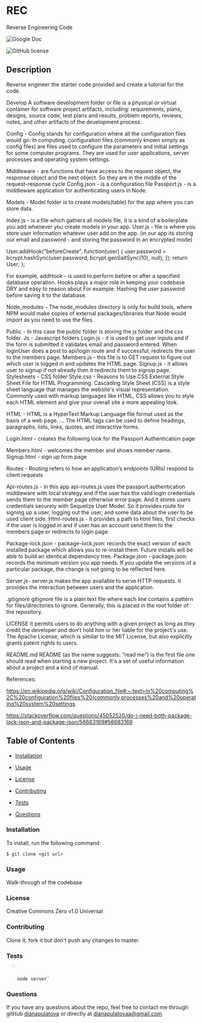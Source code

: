 # REC
Reverse Engineering Code

![Google Doc](https://docs.google.com/document/d/19eZkByh6cFcloEd4Hrfko6I4yGRfd0VbRT1PlMbnxBA/edit?usp=sharing)





  ![GitHub license](https://img.shields.io/badge/license-Creative%20Commons%20Zero%20v1.0%20Universal-blue.svg)

  ## Description
 Reverse engineer the starter code provided and create a tutorial for the code.

Develop
A software development folder or file is a physical or virtual container for software project artifacts, including: requirements, plans, designs, source code, test plans and results, problem reports, reviews, notes, and other artifacts of the development process.

Config -
Config stands for configuration where all the configuration files would go: 
In computing, configuration files (commonly known simply as config files) are files used to configure the parameters and initial settings for some computer programs. They are used for user applications, server processes and operating system settings.

Middleware - are functions that have access to the request object, the response object and the next object. So they are in the middle of the request-response cycle
Config.json - is a configuration file
Passport.js - is a middleware application for authenticating users in Node.


Models -
Model folder is to create models(table) for the app where you can store data.

Index.js - is a file which gathers all models file, it is a kind of a boilerplate you add whenever you create models in your app.
User.js - file is where you store user information whatever user add on the app. (in our app its storing our email and password - and storing the password in an encrypted mode)

User.addHook("beforeCreate", function(user) {
   user.password = bcrypt.hashSync(user.password, bcrypt.genSaltSync(10), null);
 });
 return User;
};

For example, addHook - is used to perform before or after a specified database operation. Hooks plays a major role in keeping your codebase DRY and easy to reason about For example: Hashing the user password before saving it to the database.


Node_modules -
The node_modules directory is only for build tools, where NPM would make copies of external packages/libraries that Node would import as you need to use the files.

Public - 
In this case the public folder is storing the js folder and the css folder. 
Js - Javascript folders
	Login.js - it is used to get user inputs and if the form is submitted it validates email and password entered. When loginUser  does a post to api/login route and if successful, redirects the user to the members page.
Members.js - this file is to GET request to figure out which user is logged in and updates the HTML page.
Signup.js - it allows user to signup if not already then it redirects them to signup page. 
Stylesheets - CSS folder
	Style.css - Reasons to Use CSS External Style Sheet File for HTML Programming. Cascading Style Sheet (CSS) is a style sheet language that manages the website's visual representation. Commonly used with markup languages like HTML, CSS allows you to style each HTML element and give your overall site a more appealing look.

HTML -
 HTML is a HyperText Markup Language file format used as the basis of a web page. ... The HTML tags can be used to define headings, paragraphs, lists, links, quotes, and interactive forms.

Login.html - creates the following look for the Passport Authentication page

Members.html - welcomes the member and shows member name.
Signup.html - sign up form page


Routes -
 Routing refers to how an application’s endpoints (URIs) respond to client requests

Api-routes.js - in this app api-routes.js uses the passport.authentication middleware with local strategy and if the user has the valid login credentials sends them to the member page otherwise error page. And it stores users credentials securely with Sequelize User Model. So it provides route for signing up a user, logging out the user, and some data about the user to be used client side. 
Html-routes.js - it provides a path to html files, first checks if the user is logged in and if user has an account send them to the members page or redirects to login page. 

Package-lock.json -
package-lock.json: records the exact version of each installed package which allows you to re-install them. Future installs will be able to build an identical dependency tree.
Package.json -
package.json: records the minimum version you app needs. If you update the versions of a particular package, the change is not going to be reflected here.

Server.js-
 server.js makes the app available to serve HTTP requests. It provides the interaction between users and the  application. 

.gitignore
 gitignore file is a plain text file where each line contains a pattern for files/directories to ignore. Generally, this is placed in the root folder of the repository.

LICENSE
It permits users to do anything with a given project as long as they credit the developer and don't hold him or her liable for the project's use. The Apache License, which is similar to the MIT License, but also explicitly grants patent rights to users.

README.md 
README (as the name suggests: “read me”) is the first file one should read when starting a new project. It's a set of useful information about a project and a kind of manual. 



References:

https://en.wikipedia.org/wiki/Configuration_file#:~:text=In%20computing%2C%20configuration%20files%20(commonly,processes%20and%20operating%20system%20settings.

https://stackoverflow.com/questions/45052520/do-i-need-both-package-lock-json-and-package-json/56683169#56683169









 


  ## Table of Contents

  * [Installation](#installation)

  * [Usage](#usage)

  * [License](#license)
 
  * [Contributing](#contributing)
   
  * [Tests](#tests)

  * [Questions](#questions)
   
 
  ### Installation

  To install, run the following command:

  ```
  $ git clone <git url>
  ```

  ### Usage
  Walk-through of the codebase
  
  
  ### License
  Creative Commons Zero v1.0 Universal


  ### Contributing
  Clone it, fork it but don't push any changes to master.
  
  ### Tests
     
      
      `  

        node server`
      
      

        
  ### Questions
   
  
  If you have any questions about the repo, feel free to contact me through gitHub [dianapulatova](https://github.com/dianapulatova)
  or directly at <dianapulatovaa@gmail.com>


